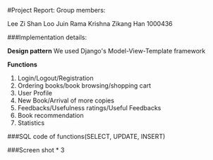 #Project Report:
Group members:

Lee Zi Shan
Loo Juin
Rama Krishna
Zikang Han 1000436

###Implementation details:

**Design pattern**
We used Django's Model-View-Template framework

**Functions**
1. Login/Logout/Registration
2. Ordering books/book browsing/shopping cart
3. User Profile
4. New Book/Arrival of more copies
5. Feedbacks/Usefulness ratings/Useful Feedbacks
6. Book recommendation
7. Statistics

###SQL code of functions(SELECT, UPDATE, INSERT)

###Screen shot * 3

